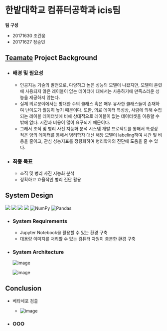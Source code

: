 # 한밭대학교 컴퓨터공학과 icis팀

**팀 구성**
- 20171630 조건웅
- 20171627 정승민

## <u>Teamate</u> Project Background
- ### 배경 및 필요성
    - 인공지능 기술의 발전으로, 다양하고 높은 성능의 모델이 나왔지만, 모델이 훈련에 사용되지 않은 레이블이 없는 데이터에 대해서는 사용하기에 만족스러운 성능을 제공하지 않는다. 
    - 실제 의료분야에서는 방대한 수의 클래스 혹은 매우 유사한 클래스들이 존재하여 난이도가 월등히 높기 때문이다. 또한, 의료 데이터 특성상, 사람에 의해 수집되는 레이블 데이터셋에 비해 상대적으로 레이블이 없는 데이터셋을 이용할 수 밖에 없다. 시간과 비용이 많이 요구되기 때문이다. 
    - 그래서 조직 및 병리 사진 지능화 분석 시스템 개발 프로젝트를 통해서 특성상 적은 양의 데이터를 통해서 병리학자 대신 해당 모델이 labeling하여 시간 및 비용을 줄이고, 관심 성능지표를 정량화하여 병리학자의 진단에 도움을 줄 수 있다.

- ### 최종 목표
    - 조직 및 병리 사진 지능화 분석
    - 정확하고 효율적인 병리 진단 활용
  
## System Design
<img src="https://img.shields.io/badge/Python-1572B6?style=for-the-badge&logo=Python&logoColor=white"> <img src="https://img.shields.io/badge/Pytorch-FF8000?style=for-the-badge&logo=Pytorch&logoColor=white"> <img src="https://img.shields.io/badge/Docker-2ECCFA?style=for-the-badge&logo=Docker&logoColor=white"> <img src="https://img.shields.io/badge/Opencv-D7DF01?style=for-the-badge&logo=Opencv&logoColor=white"> ![NumPy](https://img.shields.io/badge/numpy-%23013243.svg?style=for-the-badge&logo=numpy&logoColor=white) ![Pandas](https://img.shields.io/badge/pandas-%23150458.svg?style=for-the-badge&logo=pandas&logoColor=white)
  - ### System Requirements
    - Jupyter Notebook을 활용할 수 있는 환경 구축
    - 대용량 이미지를 처리할 수 있는 컴퓨터 자원이 충분한 환경 구축
  - ### System Architecture
    ![image](https://user-images.githubusercontent.com/80460636/206115032-cf29220f-0f08-4f93-9311-bb1f77024d7a.png)
    
    
    ![image](https://user-images.githubusercontent.com/80460636/206119023-2219dfb7-3b6d-4d5a-8421-af5465fffcb5.png)

## Conclusion
  - 베타세포 검출
    - ![image](https://user-images.githubusercontent.com/80460636/206118538-33e2696e-f154-445f-8dc6-d06f60cdf426.png)

  - ### OOO
  
